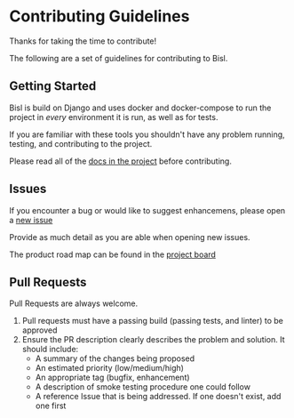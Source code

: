 # Contributing Guidelines

Thanks for taking the time to contribute!

The following are a set of guidelines for contributing to Bisl.

## Getting Started

Bisl is build on Django and uses docker and docker-compose to run the project in _every_ environment it is run, as well as for tests.

If you are familiar with these tools you shouldn't have any problem running, testing, and contributing to the project.

Please read all of the [docs in the project](https://github.com/jmichelsen/bisl__backend/tree/master/docs) before contributing. 

## Issues
If you encounter a bug or would like to suggest enhancemens, please open a [new issue](https://github.com/jmichelsen/bisl__backend/issues)

Provide as much detail as you are able when opening new issues.

The product road map can be found in the [project board](https://github.com/jmichelsen/bisl__backend/projects/1)

## Pull Requests
Pull Requests are always welcome. 

1. Pull requests must have a passing build (passing tests, and linter) to be approved
2. Ensure the PR description clearly describes the problem and solution. It should include:
   * A summary of the changes being proposed
   * An estimated priority (low/medium/high)
   * An appropriate tag (bugfix, enhancement)
   * A description of smoke testing procedure one could follow
   * A reference Issue that is being addressed. If one doesn't exist, add one first
